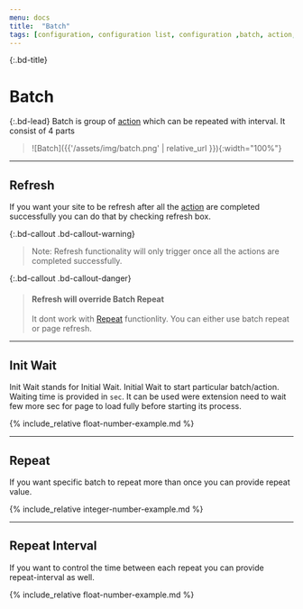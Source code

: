 ```yaml
---
menu: docs
title:  "Batch"
tags: [configuration, configuration list, configuration ,batch, action, start time, XPath, Value,repeat, repeat interval, r-interval]
---
```


{:.bd-title}
# Batch

{:.bd-lead}
Batch is group of [action](action) which can be repeated with interval. It consist of 4 parts 

> ![Batch]({{'/assets/img/batch.png' | relative_url }}){:width="100%"}

---

## Refresh
If you want your site to be refresh after all the [action](action) are completed successfully you can do that by checking refresh box.

{:.bd-callout .bd-callout-warning}
> Note: Refresh functionality will only trigger once all the actions are completed successfully.

{:.bd-callout .bd-callout-danger}
> #### Refresh will override Batch Repeat  
> It dont work with [Repeat](#repeat) functionlity. You can either use batch repeat or page refresh.

---

## Init Wait
Init Wait stands for Initial Wait. Initial Wait to start particular batch/action. Waiting time is provided in `sec`. It can be used were extension need to wait few more sec for page to load fully before starting its process.

{% include_relative float-number-example.md %}

---

## Repeat
If you want specific batch to repeat more than once you can provide repeat value. 

{% include_relative integer-number-example.md %}

---
## Repeat Interval
If you want to control the time between each repeat you can provide repeat-interval as well.

{% include_relative float-number-example.md %}